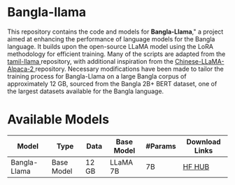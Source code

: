 # Bangla-llama

This repository contains the code and models for <b>Bangla-Llama</b>," a project aimed at enhancing the performance of language models for the Bangla language. It builds upon the open-source LLaMA model using the LoRA methodology for efficient training. Many of the scripts are adapted from the <a href="https://github.com/abhinand5/tamil-llama"> tamil-llama </a> repository, with additional inspiration from the <a href="https://github.com/ymcui/Chinese-LLaMA-Alpaca-2/tree/main">Chinese-LLaMA-Alpaca-2 </a> repository. Necessary modifications have been made to tailor the training process for Bangla-Llama on a large Bangla corpus of approximately 12 GB, sourced from the Bangla 2B+ BERT dataset, one of the largest datasets available for the Bangla language.

# Available Models
<table>
  <thead>
    <tr>
      <th>Model</th>
      <th>Type</th>
      <th>Data</th>
      <th>Base Model</th>
      <th>#Params</th>
      <th>Download Links</th>
    </tr>
  </thead>
  <tbody>
    <tr>
      <td>Bangla-Llama</td>
      <td>Base Model</td>
      <td>12 GB</td>
      <td>LLaMA 7B</td>
      <td>7B</td>
      <td><a href="https://huggingface.co/meherajj/bangla-llama2-7b-orig-llama-tokenizer">HF HUB</a></td>
    </tr>
  </tbody>
</table>
